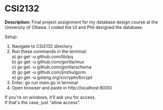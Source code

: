 # CSI2132
**Description:** Final project assignment for my database design course at the University of Ottawa. I coded the UI and Phil designed the database.

Setup:
1. Navigate to CSI2132 directory
2. Run these commands in the terminal:   
a) go get -u github.com/lib/pq  
b) go get -u github.com/gorilla/mux  
c) go get -u github.com/gorilla/schema  
d) go get -u github.com/jinzhu/gorm  
e) go get -u golang.org/x/crypto/bcrypt  
3. Enter: go run main.go in terminal  
4. Open browser and paste in http://localhost:8000/  


If you're on windows, it'll ask you for access.  
If that's the case, just "allow access".
